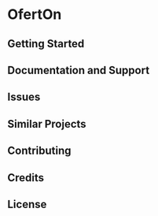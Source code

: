OfertOn
================

Getting Started
---------------

Documentation and Support
-------------------------

Issues
-------------

Similar Projects
----------------

Contributing
------------

Credits
-------

License
-------
